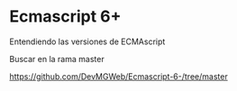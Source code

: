 # Ecmascript 6+
Entendiendo las versiones de ECMAscript

Buscar en la rama master

https://github.com/DevMGWeb/Ecmascript-6-/tree/master
